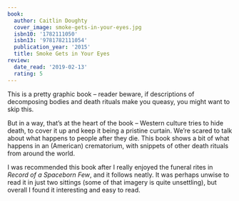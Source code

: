 ```yaml
---
book:
  author: Caitlin Doughty
  cover_image: smoke-gets-in-your-eyes.jpg
  isbn10: '1782111050'
  isbn13: '9781782111054'
  publication_year: '2015'
  title: Smoke Gets in Your Eyes
review:
  date_read: '2019-02-13'
  rating: 5
---
```


This is a pretty graphic book – reader beware, if descriptions of decomposing bodies and death rituals make you queasy, you might want to skip this.

But in a way, that’s at the heart of the book – Western culture tries to hide death, to cover it up and keep it being a pristine curtain. We’re scared to talk about what happens to people after they die. This book shows a bit of what happens in an (American) crematorium, with snippets of other death rituals from around the world.

I was recommended this book after I really enjoyed the funeral rites in *Record of a Spaceborn Few*, and it follows neatly. It was perhaps unwise to read it in just two sittings (some of that imagery is quite unsettling), but overall I found it interesting and easy to read.
